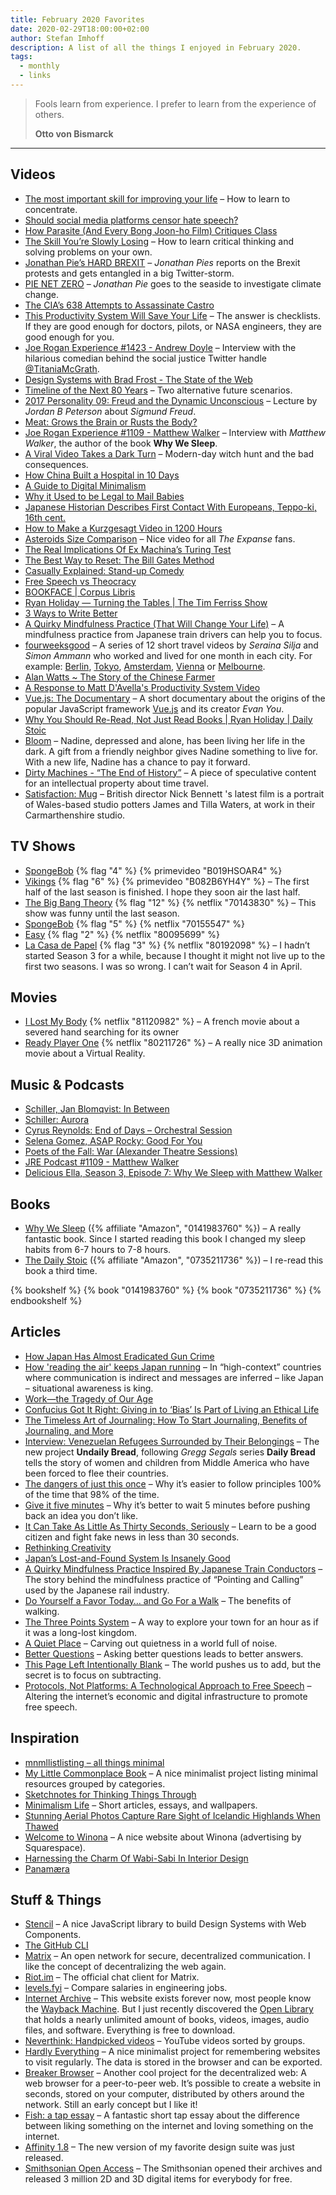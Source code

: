 ```yaml
---
title: February 2020 Favorites
date: 2020-02-29T18:00:00+02:00
author: Stefan Imhoff
description: A list of all the things I enjoyed in February 2020.
tags:
  - monthly
  - links
---
```


> Fools learn from experience. I prefer to learn from the experience of others.
>
> **Otto von Bismarck**

---

## Videos

- [The most important skill for improving your life](https://youtu.be/SIsCy663mz4) – How to learn to concentrate.
- [Should social media platforms censor hate speech?](https://youtu.be/VY_X_rHqY80)
- [How Parasite (And Every Bong Joon-ho Film) Critiques Class](https://youtu.be/BhEgGxaeCqM)
- [The Skill You’re Slowly Losing](https://youtu.be/31Rp5LemYeA) – How to learn critical thinking and solving problems on your own.
- [Jonathan Pie’s HARD BREXIT](https://youtu.be/Lvm3xeO1lA0) – _Jonathan Pies_ reports on the Brexit protests and gets entangled in a big Twitter-storm.
- [PIE NET ZERO](https://youtu.be/o-YuoWaCfhI) – _Jonathan Pie_ goes to the seaside to investigate climate change.
- [The CIA’s 638 Attempts to Assassinate Castro](https://youtu.be/Ly7L9PdWpB8)
- [This Productivity System Will Save Your Life](https://youtu.be/8n2vL2I__WY) – The answer is checklists. If they are good enough for doctors, pilots, or NASA engineers, they are good enough for you.
- [Joe Rogan Experience #1423 - Andrew Doyle](https://youtu.be/NIxhH85cQMY) – Interview with the hilarious comedian behind the social justice Twitter handle [@TitaniaMcGrath](https://twitter.com/TitaniaMcGrath).
- [Design Systems with Brad Frost - The State of the Web](https://youtu.be/2M6dJ2Uynhg)
- [Timeline of the Next 80 Years](https://youtu.be/-eVdksZHqpo) – Two alternative future scenarios.
- [2017 Personality 09: Freud and the Dynamic Unconscious](https://youtu.be/YFWLwYyrMRE) – Lecture by _Jordan B Peterson_ about _Sigmund Freud_.
- [Meat: Grows the Brain or Rusts the Body?](https://youtu.be/1MH2ZKt35K4)
- [Joe Rogan Experience #1109 - Matthew Walker](https://youtu.be/pwaWilO_Pig) – Interview with _Matthew Walker_, the author of the book **Why We Sleep**.
- [A Viral Video Takes a Dark Turn](https://youtu.be/AwfYTkVgkiQ) – Modern-day witch hunt and the bad consequences.
- [How China Built a Hospital in 10 Days](https://youtu.be/3Sh7hghljuQ)
- [A Guide to Digital Minimalism](https://youtu.be/OFnX4beKdfQ)
- [Why it Used to be Legal to Mail Babies](https://youtu.be/h1-gM3RetTs)
- [Japanese Historian Describes First Contact With Europeans, Teppo-ki, 16th cent.](https://youtu.be/xZnaCel6LdU)
- [How to Make a Kurzgesagt Video in 1200 Hours](https://youtu.be/uFk0mgljtns)
- [Asteroids Size Comparison](https://youtu.be/bSkPNMjRRio) – Nice video for all _The Expanse_ fans.
- [The Real Implications Of Ex Machina’s Turing Test](https://youtu.be/nmjgM8fPSLU)
- [The Best Way to Reset: The Bill Gates Method](https://youtu.be/ZcGVQPYKSiU)
- [Casually Explained: Stand-up Comedy](https://youtu.be/vOM-ekg708I)
- [Free Speech vs Theocracy](https://youtu.be/uRziup0ksDU)
- [BOOKFACE | Corpus Libris](https://vimeo.com/391933063)
- [Ryan Holiday — Turning the Tables | The Tim Ferriss Show](https://youtu.be/p3Yjx4PKIkk)
- [3 Ways to Write Better](https://youtu.be/m5rv_bY3DMM)
- [A Quirky Mindfulness Practice (That Will Change Your Life)](https://youtu.be/6IpWqLqEvXM) – A mindfulness practice from Japanese train drivers can help you to focus.
- [fourweeksgood](https://www.youtube.com/channel/UCo-elCRTweAKBjqzoKLfP6A/) – A series of 12 short travel videos by _Seraina Silja_ and _Simon Ammann_ who worked and lived for one month in each city. For example: [Berlin](https://youtu.be/8cHQi3Db0Yw), [Tokyo](https://www.youtube.com/watch?v=cNMgsqpZZUg), [Amsterdam](https://www.youtube.com/watch?v=F_yJswewWzg), [Vienna](https://www.youtube.com/watch?v=bgw4zciF4p8) or [Melbourne](https://www.youtube.com/watch?v=cubZOq2BV14).
- [Alan Watts ~ The Story of the Chinese Farmer](https://youtu.be/byQrdnq7_H0)
- [A Response to Matt D'Avella's Productivity System Video](https://youtu.be/01DBbTQwYIE)
- [Vue.js: The Documentary](https://youtu.be/OrxmtDw4pVI) – A short documentary about the origins of the popular JavaScript framework [Vue.js](https://vuejs.org/) and its creator _Evan You_.
- [Why You Should Re-Read, Not Just Read Books | Ryan Holiday | Daily Stoic](https://youtu.be/WaWdjuz-nNU)
- [Bloom](https://vimeo.com/29865151) – Nadine, depressed and alone, has been living her life in the dark. A gift from a friendly neighbor gives Nadine something to live for. With a new life, Nadine has a chance to pay it forward.
- [Dirty Machines - “The End of History”](https://vimeo.com/393064046) – A piece of speculative content for an intellectual property about time travel.
- [Satisfaction: Mug](https://youtu.be/acPhktaGn5o) – British director Nick Bennett 's latest film is a portrait of Wales-based studio potters James and Tilla Waters, at work in their Carmarthenshire studio.

## TV Shows

- [SpongeBob](https://www.themoviedb.org/tv/387-spongebob-squarepants) {% flag "4" %} {% primevideo "B019HSOAR4" %}
- [Vikings](https://www.themoviedb.org/tv/44217-vikings) {% flag "6" %} {% primevideo "B082B6YH4Y" %} – The first half of the last season is finished. I hope they soon air the last half.
- [The Big Bang Theory](https://www.themoviedb.org/tv/1418-the-big-bang-theory) {% flag "12" %} {% netflix "70143830" %} – This show was funny until the last season.
- [SpongeBob](https://www.themoviedb.org/tv/387-spongebob-squarepants) {% flag "5" %} {% netflix "70155547" %}
- [Easy](https://www.themoviedb.org/tv/67780-easy) {% flag "2" %} {% netflix "80095699" %}
- [La Casa de Papel](https://www.themoviedb.org/tv/71446-la-casa-de-papel) {% flag "3" %} {% netflix "80192098" %} – I hadn’t started Season 3 for a while, because I thought it might not live up to the first two seasons. I was so wrong. I can’t wait for Season 4 in April.

## Movies

- [I Lost My Body](https://www.themoviedb.org/movie/586940-j-ai-perdu-mon-corps) {% netflix "81120982" %} – A french movie about a severed hand searching for its owner
- [Ready Player One](https://www.themoviedb.org/movie/333339-ready-player-one) {% netflix "80211726" %} – A really nice 3D animation movie about a Virtual Reality.

## Music & Podcasts

- [Schiller, Jan Blomqvist: In Between](https://open.spotify.com/track/5KMm0xpzwGkHQnTWSW8kPx)
- [Schiller: Aurora](https://open.spotify.com/track/7kiBmWwD5uWZnHfTvCxRRW)
- [Cyrus Reynolds: End of Days – Orchestral Session](https://open.spotify.com/track/4999RvpPUVwM2Yx1M6t9ng)
- [Selena Gomez, ASAP Rocky: Good For You](https://open.spotify.com/track/5XfywqPX6XBOdYQNbOaQvy)
- [Poets of the Fall: War (Alexander Theatre Sessions)](https://open.spotify.com/track/7HhIogTPLQ9urjbmLFKULo)
- [JRE Podcast #1109 - Matthew Walker](http://podcasts.joerogan.net/podcasts/matthew-walker)
- [Delicious Ella, Season 3, Episode 7: Why We Sleep with Matthew Walker](https://deliciouslyella.com/podcast/why-we-sleep-with-matthew-walker/)

## Books

- [Why We Sleep](https://www.goodreads.com/book/show/36234689-why-we-sleep) ({% affiliate "Amazon", "0141983760" %}) – A really fantastic book. Since I started reading this book I changed my sleep habits from 6-7 hours to 7-8 hours.
- [The Daily Stoic](https://www.goodreads.com/book/show/29093292-the-daily-stoic) ({% affiliate "Amazon", "0735211736" %}) – I re-read this book a third time.

{% bookshelf %}
{% book "0141983760" %}
{% book "0735211736" %}
{% endbookshelf %}

## Articles

- [How Japan Has Almost Eradicated Gun Crime](https://getpocket.com/explore/item/how-japan-has-almost-eradicated-gun-crime)
- [How 'reading the air' keeps Japan running](https://www.bbc.com/worklife/article/20200129-what-is-reading-the-air-in-japan) – In “high-context” countries where communication is indirect and messages are inferred – like Japan – situational awareness is king.
- [Work—the Tragedy of Our Age](https://quillette.com/2020/01/30/work-the-tragedy-of-our-age/)
- [Confucius Got It Right: Giving in to ‘Bias’ Is Part of Living an Ethical Life](https://quillette.com/2020/02/01/confucius-got-it-right-giving-in-to-bias-is-part-of-living-an-ethical-life/)
- [The Timeless Art of Journaling: How To Start Journaling, Benefits of Journaling, and More](https://dailystoic.com/journaling/)
- [Interview: Venezuelan Refugees Surrounded by Their Belongings](https://mymodernmet.com/gregg-segal-undaily-bread/) – The new project **Undaily Bread**, following _Gregg Segals_ series **Daily Bread** tells the story of women and children from Middle America who have been forced to flee their countries.
- [The dangers of just this once](https://www.sketchplanations.com/post/190854197236/the-dangers-of-just-this-once-clayton) – Why it’s easier to follow principles 100% of the time that 98% of the time.
- [Give it five minutes](https://signalvnoise.com/posts/3124-give-it-five-minutes) – Why it’s better to wait 5 minutes before pushing back an idea you don’t like.
- [It Can Take As Little As Thirty Seconds, Seriously](https://hapgood.us/2018/01/23/it-can-take-as-little-as-thirty-seconds-seriously/) – Learn to be a good citizen and fight fake news in less than 30 seconds.
- [Rethinking Creativity](https://bulletjournal.com/blogs/bulletjournalist/rethinking-creativity)
- [Japan’s Lost-and-Found System Is Insanely Good](https://www.citylab.com/life/2020/02/japan-lost-and-found-phone-wallet-purse-tokyo-property-law/604645/)
- [A Quirky Mindfulness Practice Inspired By Japanese Train Conductors](https://www.breakthetwitch.com/mindfulness-practice/) – The story behind the mindfulness practice of “Pointing and Calling” used by the Japanese rail industry.
- [Do Yourself a Favor Today… and Go For a Walk](https://ryanholiday.net/do-yourself-a-favor-today-and-go-for-a-walk/) – The benefits of walking.
- [The Three Points System](https://minimalism.life/journal/the-three-points-system) – A way to explore your town for an hour as if it was a long-lost kingdom.
- [A Quiet Place](https://minimalism.life/journal/a-quiet-place) – Carving out quietness in a world full of noise.
- [Better Questions](https://minimalism.life/journal/better-questions) – Asking better questions leads to better answers.
- [This Page Left Intentionally Blank](https://minimalism.life/journal/this-page-left-intentionally-blank) – The world pushes us to add, but the secret is to focus on subtracting.
- [Protocols, Not Platforms: A Technological Approach to Free Speech](https://knightcolumbia.org/content/protocols-not-platforms-a-technological-approach-to-free-speech) – Altering the internet’s economic and digital infrastructure to promote free speech.

## Inspiration

- [mnmllistlisting – all things minimal](https://mnmll.ist/)
- [My Little Commonplace Book](https://rohdesign.com/weblog/2018/2/25/my-little-commonplace-book.html) – A nice minimalist project listing minimal resources grouped by categories.
- [Sketchnotes for Thinking Things Through](https://rohdesign.com/weblog/2018/3/17/sketchnotes-for-thinking-things-through.html)
- [Minimalism Life](https://minimalism.life/) – Short articles, essays, and wallpapers.
- [Stunning Aerial Photos Capture Rare Sight of Icelandic Highlands When Thawed](https://mymodernmet.com/iceland-highlands-sebastian-muller/)
- [Welcome to Winona](https://www.welcometowinona.com/) – A nice website about Winona (advertising by Squarespace).
- [Harnessing the Charm Of Wabi-Sabi In Interior Design](http://www.home-designing.com/wabi-sabi-in-interior-design)
- [Panamæra](https://panamaera.fr/)

## Stuff & Things

- [Stencil](https://stenciljs.com/) – A nice JavaScript library to build Design Systems with Web Components.
- [The GitHub CLI](https://cli.github.com/)
- [Matrix](https://matrix.org/) – An open network for secure, decentralized communication. I like the concept of decentralizing the web again.
- [Riot.im](https://about.riot.im/) – The official chat client for Matrix.
- [levels.fyi](https://www.levels.fyi/) – Compare salaries in engineering jobs.
- [Internet Archive](https://archive.org/) – This website exists forever now, most people know the [Wayback Machine](https://archive.org/web/). But I just recently discovered the [Open Library](https://openlibrary.org/) that holds a nearly unlimited amount of books, videos, images, audio files, and software. Everything is free to download.
- [Neverthink: Handpicked videos](https://neverthink.tv/) – YouTube videos sorted by groups.
- [Hardly Everything](https://hardlyeverything.com/) – A nice minimalist project for remembering websites to visit regularly. The data is stored in the browser and can be exported.
- [Breaker Browser](https://beakerbrowser.com/) – Another cool project for the decentralized web: A web browser for a peer-to-peer web. It’s possible to create a website in seconds, stored on your computer, distributed by others around the network. Still an early concept but I like it!
- [Fish: a tap essay](https://www.robinsloan.com/fish/) – A fantastic short tap essay about the difference between liking something on the internet and loving something on the internet.
- [Affinity 1.8](https://youtu.be/a1WJgCCiRJs) – The new version of my favorite design suite was just released.
- [Smithsonian Open Access](https://www.si.edu/openaccess) – The Smithsonian opened their archives and released 3 million 2D and 3D digital items for everybody for free.
